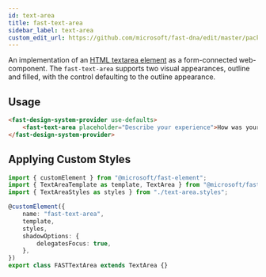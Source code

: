 ```yaml
---
id: text-area
title: fast-text-area
sidebar_label: text-area
custom_edit_url: https://github.com/microsoft/fast-dna/edit/master/packages/web-components/fast-foundation/src/text-area/README.md
---
```


An implementation of an [HTML textarea element](https://developer.mozilla.org/en-US/docs/Web/HTML/Element/textarea) as a form-connected web-component. The `fast-text-area` supports two visual appearances, outline and filled, with the control defaulting to the outline appearance.

## Usage

```html live
<fast-design-system-provider use-defaults>
    <fast-text-area placeholder="Describe your experience">How was your stay?</fast-text-area>
</fast-design-system-provider>
```

## Applying Custom Styles

```ts
import { customElement } from "@microsoft/fast-element";
import { TextAreaTemplate as template, TextArea } from "@microsoft/fast-foundation";
import { TextAreaStyles as styles } from "./text-area.styles";

@customElement({
    name: "fast-text-area",
    template,
    styles,
    shadowOptions: {
        delegatesFocus: true,
    },
})
export class FASTTextArea extends TextArea {}
```